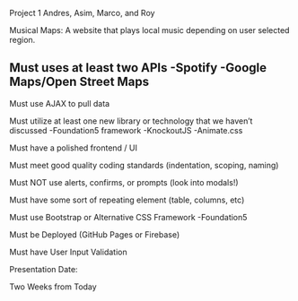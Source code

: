 Project 1
Andres, Asim, Marco, and Roy


Musical Maps: A website that plays local music depending on user selected region.

Must uses at least two APIs
-Spotify
-Google Maps/Open Street Maps
-

Must use AJAX to pull data

Must utilize at least one new library or technology that we haven’t discussed
-Foundation5 framework
-KnockoutJS
-Animate.css

Must have a polished frontend / UI

Must meet good quality coding standards (indentation, scoping, naming)

Must NOT use alerts, confirms, or prompts (look into modals!)

Must have some sort of repeating element (table, columns, etc)

Must use Bootstrap or Alternative CSS Framework
-Foundation5

Must be Deployed (GitHub Pages or Firebase)

Must have User Input Validation

Presentation Date:

Two Weeks from Today
